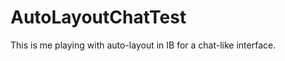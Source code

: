 AutoLayoutChatTest
==================

This is me playing with auto-layout in IB for a chat-like interface.
